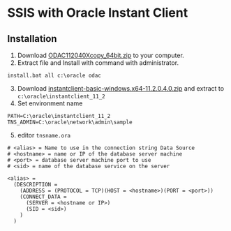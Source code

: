 # SSIS with Oracle Instant Client

## Installation
1. Download [ODAC112040Xcopy_64bit.zip](https://drive.google.com/open?id=1tq3xHmbSc_I_z88Hyp5_xu1BqKHW_C39) to your computer.
2. Extract file and Install with command with administrator.
```batch
install.bat all c:\oracle odac
```
3. Download [instantclient-basic-windows.x64-11.2.0.4.0.zip](https://drive.google.com/open?id=1XiyT2Ro8jfv_RdmKrMvOBVQSd7cbVhGA) and extract to `c:\oracle\instantclient_11_2`
4. Set environment name
```env
PATH=C:\oracle\instantclient_11_2
TNS_ADMIN=C:\oracle\network\admin\sample
```
5. editor `tnsname.ora`
```text
# <alias> = Name to use in the connection string Data Source
# <hostname> = name or IP of the database server machine
# <port> = database server machine port to use
# <sid> = name of the database service on the server

<alias> = 
  (DESCRIPTION = 
    (ADDRESS = (PROTOCOL = TCP)(HOST = <hostname>)(PORT = <port>))
    (CONNECT_DATA =
      (SERVER = <hostname or IP>)
      (SID = <sid>)
    )
  )

```
